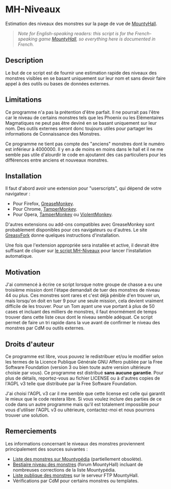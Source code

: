 # MH-Niveaux

Estimation des niveaux des monstres sur la page de vue de
[MountyHall](http://www.mountyhall.com/).

> _Note for English-speaking readers: this script is for the
> French-speaking game [MountyHall](http://www.mountyhall.com/), so
> everything here is documented in French._

## Description

Le but de ce script est de fournir une estimation rapide des niveaux
des monstres visibles en se basant uniquement sur leur nom et sans
devoir faire appel à des outils ou bases de données externes.

## Limitations

Ce programme n'a pas la prétention d'être parfait.  Il ne pourrait pas
l'être car le niveau de certains monstres tels que les Phoenix ou les
Elémentaires Magmatiques ne peut pas être deviné en se basant
uniquement sur leur nom.  Des outils externes seront donc toujours
utiles pour partager les informations de Connaissance des Monstres.

Ce programme ne tient pas compte des "anciens" monstres dont le
numéro est inférieur à 4000000.  Il y en a de moins en moins dans le
hall et il ne me semble pas utile d'alourdir le code en ajoutannt des
cas particuliers pour les différences entre anciens et nouveaux monstres.

## Installation

Il faut d'abord avoir une extension pour "userscripts", qui dépend de votre navigateur :
* Pour Firefox, [GreaseMonkey](https://addons.mozilla.org/fr/firefox/addon/greasemonkey/).
* Pour Chrome, [TamperMonkey](https://chrome.google.com/webstore/detail/tampermonkey/dhdgffkkebhmkfjojejmpbldmpobfkfo?hl=fr).
* Pour Opera, [TamperMonkey](https://addons.opera.com/en/extensions/details/tampermonkey-beta/) ou [ViolentMonkey](https://addons.opera.com/en/extensions/details/violent-monkey/).

D'autres extensions ou add-ons compatibles avec GreaseMonkey sont
probablement disponibles pour ces navigateurs ou d'autres.  Le
site
[GreasyFork](https://greasyfork.org/fr/help/installing-user-scripts)
donne quelques instructions d'installation.

Une fois que l'extension appropriée sera installée et active, il
devrait être suffisant de cliquer sur [le script MH-Niveaux](https://github.com/mtbugzilla/mh-niveaux/raw/master/MH_Niveaux.user.js)
pour lancer l'installation automatique.

## Motivation

J'ai commencé à écrire ce script lorsque notre groupe de chasse a eu
une troisième mission dont l'étape demandait de tuer des monstres de
niveau 44 ou plus.  Ces monstres sont rares et c'est déjà pénible d'en
trouver un, mais lorsqu'on doit en tuer 9 pour une seule mission, cela
devient vraiment difficile de les trouver.  Pour un Tom ayant une vue
portant à plus de 50 cases et incluant des milliers de monstres, il
faut énormément de temps trouver dans cette liste ceux dont le niveau
semble adéquat.  Ce script permet de faire un tri rapide dans la vue
avant de confirmer le niveau des monstres par CdM ou outils externes.

## Droits d'auteur

Ce programme est libre, vous pouvez le redistribuer et/ou le modifier
selon les termes de la Licence Publique Générale GNU Affero publiée
par la Free Software Foundation (version 3 ou bien toute autre version
ultérieure choisie par vous).  Ce programme est distribué **sans
aucune garantie**.  Pour plus de détails, reportez-vous au fichier
LICENSE ou à d'autres copies de l'AGPL v3 telle que distribuée par la
Free Software Foundation.

J'ai choisi l'AGPL v3 car il me semble que cette license est celle
qui garantit le mieux que le code restera libre. Si vous voulez
inclure des parties de ce code dans un autre programme mais qu'il est
totalement impossible pour vous d'utiliser l'AGPL v3 ou ultérieure,
contactez-moi et nous pourrons trouver une solution.

## Remerciements

Les informations concernant le niveaux des monstres proviennent
principalement des sources suivantes :
* [Liste des monstres sur Mountypédia](http://mountypedia.mountyhall.com/Mountyhall/ListeMonstres) (partiellement obsolète).
* [Bestiaire niveau des monstres](http://www.mountyhall.com/Forum/display_topic_threads.php?ForumID=17&TopicID=154621) (forum MountyHall) incluant de nombreuses corrections de la liste Mountypédia.
* [Liste publique des monstres](http://ftp.mountyhall.com/Public_Monstres.txt) sur le serveur FTP MountyHall.
* Vérifications par CdM pour certains monstres ou templates.
